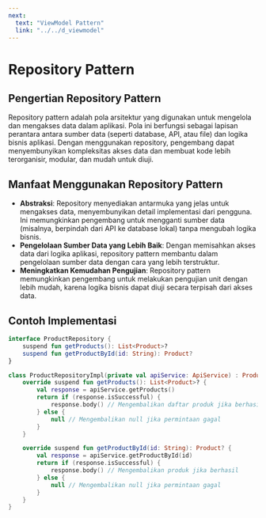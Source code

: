 ```yaml
---
next:
  text: "ViewModel Pattern"
  link: "../../d_viewmodel"
---
```


# Repository Pattern

## Pengertian Repository Pattern

Repository pattern adalah pola arsitektur yang digunakan untuk mengelola dan mengakses data dalam aplikasi. Pola ini berfungsi sebagai lapisan perantara antara sumber data (seperti database, API, atau file) dan logika bisnis aplikasi. Dengan menggunakan repository, pengembang dapat menyembunyikan kompleksitas akses data dan membuat kode lebih terorganisir, modular, dan mudah untuk diuji.

## Manfaat Menggunakan Repository Pattern

- **Abstraksi**: Repository menyediakan antarmuka yang jelas untuk mengakses data, menyembunyikan detail implementasi dari pengguna. Ini memungkinkan pengembang untuk mengganti sumber data (misalnya, berpindah dari API ke database lokal) tanpa mengubah logika bisnis.
- **Pengelolaan Sumber Data yang Lebih Baik**: Dengan memisahkan akses data dari logika aplikasi, repository pattern membantu dalam pengelolaan sumber data dengan cara yang lebih terstruktur.
- **Meningkatkan Kemudahan Pengujian**: Repository pattern memungkinkan pengembang untuk melakukan pengujian unit dengan lebih mudah, karena logika bisnis dapat diuji secara terpisah dari akses data.

## Contoh Implementasi

```kotlin
interface ProductRepository {
    suspend fun getProducts(): List<Product>?
    suspend fun getProductById(id: String): Product?
}
```

```kotlin
class ProductRepositoryImpl(private val apiService: ApiService) : ProductRepository {
    override suspend fun getProducts(): List<Product>? {
        val response = apiService.getProducts()
        return if (response.isSuccessful) {
            response.body() // Mengembalikan daftar produk jika berhasil
        } else {
            null // Mengembalikan null jika permintaan gagal
        }
    }

    override suspend fun getProductById(id: String): Product? {
        val response = apiService.getProductById(id)
        return if (response.isSuccessful) {
            response.body() // Mengembalikan produk jika berhasil
        } else {
            null // Mengembalikan null jika permintaan gagal
        }
    }
}
```
